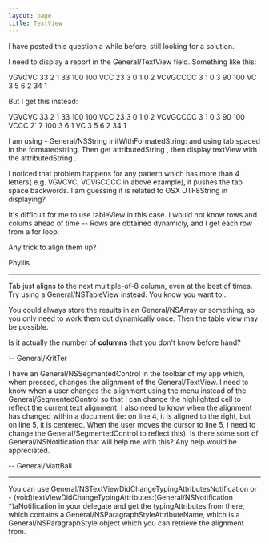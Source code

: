 ```yaml
---
layout: page
title: TextView
---
```


I have posted this question a while before, still looking for a solution.

I need to display a report in the General/TextView field. Something like this:


     
VGVCVC		33	2	1	33	100	100
VCC		23	3	0	1	0	2
VCVGCCCC	3	1	0	3	90	100
VC		3	5	6	2	34	1


     
But I get this instead:

VGVCVC	      33      2        1	33	100	100
VCC	23	3	0	1	0	2
VCVGCCCC       3	1	 0	  3	  90	  100
VCCC	2`	7	100	3	6	1
VC	3	5	6	2	34	1


I am using - General/NSString initWithFormatedString:  and using tab spaced in the formatedstring. Then get attributedString , then display textView with the attributedString .


I noticed that problem happens for any pattern which has more than 4 letters( e.g. VGVCVC, VCVGCCCC in above example), it pushes the tab space backwords. I am guessing it is related to  OSX UTF8String in displaying? 


It's difficult for me to use tableView in this case. I would not know rows and colums ahead of time -- Rows are obtained dynamicly, and I get each row from a for loop.


Any trick to align them up?


Phyllis

----

Tab just aligns to the next multiple-of-8 column, even at the best of times. Try using a General/NSTableView instead. You know you want to...

You could always store the results in an General/NSArray or something, so you only need to work them out dynamically once. Then the table view may be possible.

Is it actually the number of **columns** that you don't know before hand?

-- General/KritTer

I have an General/NSSegmentedControl in the toolbar of my app which, when pressed, changes the alignment of the General/TextView. I need to know when a user changes the alignment using the menu instead of the General/SegmentedControl so that I can change the highlighted cell to reflect the current text alignment. I also need to know when the alignment has changed within a document (ie: on line 4, it is aligned to the right, but on line 5, it is centered. When the user moves the cursor to line 5, I need to change the General/SegmentedControl to reflect this). Is there some sort of General/NSNotification that will help me with this? Any help would be appreciated.

-- General/MattBall

----

You can use     General/NSTextViewDidChangeTypingAttributesNotification or     - (void)textViewDidChangeTypingAttributes:(General/NSNotification *)aNotification in your delegate and get the typingAttributes from there, which contains a     General/NSParagraphStyleAttributeName, which is a General/NSParagraphStyle object which you can retrieve the alignment from.
